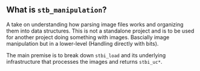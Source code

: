 What is `stb_manipulation`?
--------

A take on understanding how parsing image files works and organizing them into data structures. This is not a standalone project and is to be used for another project doing something with images. Bascially image manipulation but in a lower-level (Handling directly with bits).

The main premise is to break down `stbi_load` and its underlying infrastructure that processes the images and returns `stbi_uc*`.

